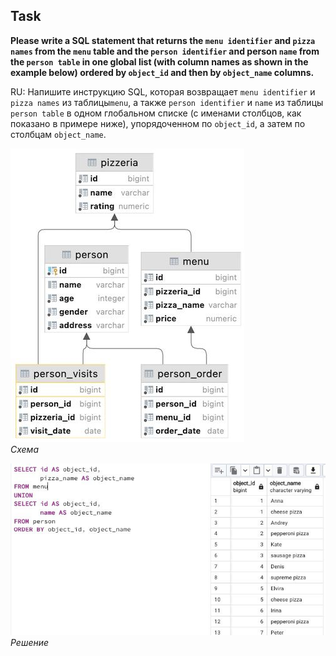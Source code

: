 ## Task

**Please write a SQL statement that returns the `menu identifier` and `pizza names` from the `menu` table and the `person identifier` and person `name` from the `person table` in one global list (with column names as shown in the example below) ordered by `object_id` and then by `object_name` columns.**

RU: Напишите инструкцию SQL, которая возвращает `menu identifier` и `pizza names` из таблицы`menu`, а также `person identifier` и `name` из таблицы `person table` в одном глобальном списке (с именами столбцов, как показано в примере ниже), упорядоченном по `object_id`, а затем по столбцам `object_name`.

![Screenshot](../screenshots/scheme.jpg "Схема")\
*Схема*

![Screenshot](../screenshots/ex00.jpg "Решение")\
*Решение*